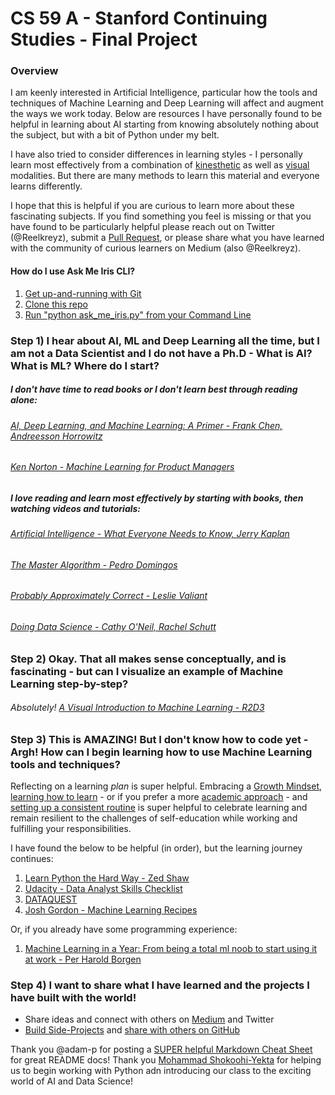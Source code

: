 # CS 59 A - Stanford Continuing Studies - Final Project 

### Overview 

I am keenly interested in Artificial Intelligence, particular how the tools and techniques of Machine Learning and 
Deep Learning will affect and augment the ways we work today. Below are resources I have personally found to be helpful 
in learning about AI starting from knowing absolutely nothing about the subject, but with a bit of Python
under my belt.

I have also tried to consider differences in learning styles - I personally learn most effectively from a combination of 
[kinesthetic](https://en.wikipedia.org/wiki/Kinesthetic_learning) as well as [visual](https://en.wikipedia.org/wiki/Visual_learning) 
 modalities. But there are many methods to learn this material and everyone learns differently. 
 
 I hope that this is helpful if you are curious to learn more about these fascinating subjects. If you find something 
 you feel is missing or that you have found to be particularly helpful please reach out on Twitter (@Reelkreyz), 
 submit a [Pull Request](https://help.github.com/articles/creating-a-pull-request/), or please share what you have 
 learned with the community of curious learners on Medium (also @Reelkreyz). 

#### How do I use Ask Me Iris CLI?

1. [Get up-and-running with Git](https://guides.github.com/activities/hello-world/)
2. [Clone this repo](https://help.github.com/articles/cloning-a-repository/)
3. [Run "python ask_me_iris.py" from your Command Line](http://stackoverflow.com/questions/20318158/run-python-script-directly-from-command-line) 

### Step 1) I hear about AI, ML and Deep Learning all the time, but I am not a Data Scientist and I do not have a Ph.D - What is AI? What is ML? Where do I start? 

##### I don't have time to read books or I don't learn best through reading alone:

###### [AI, Deep Learning, and Machine Learning: A Primer - Frank Chen, Andreesson Horrowitz](https://a16z.com/2016/06/10/ai-deep-learning-machines/) 
###### [Ken Norton - Machine Learning for Product Managers](https://www.kennorton.com/newsletter/2016-07-27-bringing-the-donuts.html)

##### I love reading and learn most effectively by starting with books, then watching videos and tutorials:

###### [Artificial Intelligence - What Everyone Needs to Know, Jerry Kaplan](https://www.amazon.com/Artificial-Intelligence-What-Everyone-Needs/dp/0190602392) 
###### [The Master Algorithm - Pedro Domingos](https://www.amazon.com/Master-Algorithm-Ultimate-Learning-Machine/dp/0465065708) 
###### [Probably Approximately Correct - Leslie Valiant](https://www.amazon.com/Probably-Approximately-Correct-Algorithms-Prospering/dp/0465032710)
###### [Doing Data Science - Cathy O'Neil, Rachel Schutt](http://shop.oreilly.com/product/0636920028529.do)

### Step 2) Okay. That all makes sense conceptually, and is fascinating - but can I visualize an example of Machine Learning step-by-step?
 
###### Absolutely! [A Visual Introduction to Machine Learning - R2D3](http://www.r2d3.us/visual-intro-to-machine-learning-part-1/) 


### Step 3) This is AMAZING! But I don't know how to code yet - Argh! How can I begin learning how to use Machine Learning tools and techniques?
  
  Reflecting on a learning *plan* is super helpful. Embracing a [Growth Mindset](https://www.mindsetworks.com/science/), 
    [learning how to learn](https://www.youtube.com/watch?v=56d3zu5UJiw) - or if you prefer a more [academic approach](https://www.youtube.com/watch?v=56d3zu5UJiw) -
      and [setting up a consistent routine](https://medium.com/xeneta/how-to-gain-new-skills-at-work-923bb088a352#.v2aumcc89) 
      is super helpful to celebrate learning and remain resilient to the challenges of self-education while working and 
      fulfilling your responsibilities. 
  
  I have found the below to be helpful (in order), but the learning journey continues: 
  
  1. [Learn Python the Hard Way - Zed Shaw](https://learnpythonthehardway.org/book/)
  2. [Udacity - Data Analyst Skills Checklist](http://blog.udacity.com/data-analyst-skills-checklist-eguide) 
  3. [DATAQUEST](https://www.dataquest.io/)
  4. [Josh Gordon - Machine Learning Recipes](https://www.youtube.com/watch?v=cKxRvEZd3Mw&list=PLOU2XLYxmsIIuiBfYad6rFYQU_jL2ryal&index=7)
  
  Or, if you already have some programming experience:
  
  1. [Machine Learning in a Year: From being a total ml noob to start using it at work - Per Harold Borgen](https://medium.com/learning-new-stuff/machine-learning-in-a-year-cdb0b0ebd29c#.nhg90adrz)
  
  
 ### Step 4) I want to share what I have learned and the projects I have built with the world!
 
 * Share ideas and connect with others on [Medium](https://medium.com/) and Twitter 
 * [Build Side-Projects](https://medium.com/learning-new-stuff/lesson-learned-running-a-side-project-for-one-month-2a6f87ec1320#.q3jw00uo1) 
 and [share with others on GitHub](https://guides.github.com/activities/hello-world/) 
 
 

Thank you @adam-p for posting a [SUPER helpful Markdown Cheat Sheet](https://github.com/adam-p/markdown-here/wiki/Markdown-Cheatsheet) for great README docs! 
Thank you [Mohammad Shokoohi-Yekta](https://www.linkedin.com/in/mohammad-shokoohi-yekta-a1300028) for helping us to begin working with Python adn introducing our class to the exciting world of AI and Data Science!  